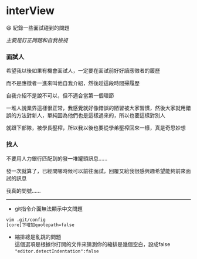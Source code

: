 # interView
:laughing: 紀錄一些面試碰到的問題

*主要是訂正問題和自我檢視*

### 面試人
希望我以後如果有機會面試人，一定要在面試前好好讀應徵者的履歷

而不是應徵者一進來叫他自我介紹，然後趁這段時間掃履歷

自我介紹不是說不可以，但不適合當第一個環節

一堆人說業界這樣很正常，我感覺就好像錯誤的陋習被大家習慣，然後大家就用錯誤的方法對新人，單純因為他們也是這樣過來的，所以也要這樣對別人 

就跟下部隊，被學長壓榨，所以我以後也要從學弟壓榨回來一樣，真是奇思妙想        

### 找人

不要用人力銀行匹配到的發一堆罐頭訊息......

發一次就算了，已經問哪時候可以前往面試，回覆又給我很感興趣希望能夠前來面試的訊息

我真的問號......


***
* git指令介面無法顯示中文問題
```sh
vim .git/config
[core]下增加quotepath=false
```

* 縮排總是亂跳的問題        
這個選項是根據你打開的文件來猜測你的縮排是幾個空白，設成false
`"editor.detectIndentation":false`
